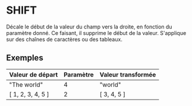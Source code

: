 # SHIFT

Décale le début de la valeur du champ vers la droite, en fonction du paramètre donné. Ce faisant, il supprime le début de la valeur. S'applique sur des chaînes de caractères ou des tableaux.

## Exemples

| Valeur de départ | Paramètre | Valeur transformée |
| :--- | :--- | :--- |
| "The world" | 4 | "world" |
| \[ 1, 2, 3, 4, 5 \] | 2 | \[ 3, 4, 5 \] |
